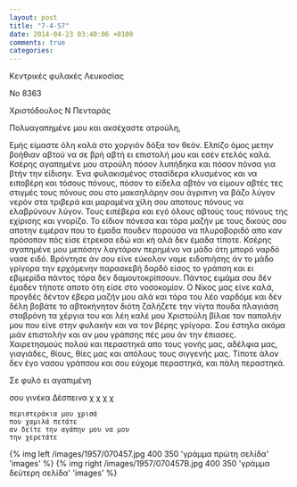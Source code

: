 ```yaml
---
layout: post
title: "7-4-57"
date: 2014-04-23 03:40:06 +0100
comments: true
categories:
---
```


Κεντρικές φυλακές Λευκοσίας

No 8363

Χριστόδουλος Ν Πενταράς

Πολυαγαπημένε μου και ακσέχαστε ατρούλη,

Εμής είμαστε όλη καλά στο χοργιόν δόξα τον θεόν. Ελπίζο όμος μετην βοήθιαν αβτού να σε βρή αβτή ει επιστολή μου και εσέν ετελός καλά. Κσέρης αγαπημένε μου ατρούλη πόσον λυπήδηκα και πόσον πόνσα για βτήν την είδισην. Ένα φυλακισμένος στασίδερα κλυσμένος και να ειποβέρη και τόσους πόνους, πόσον το είδελα αβτόν να είμουν αβτές τες στιγμές τους πόνους σου στο μακσηλάρην σου άγριπνη να βάζο λύγον νερόν στα τριβερά και μαραμένα χίλη σου αποτους πόνους να ελαβρύνουν λύγον. Τους ειπέβερα και εγό όλους αβτούς τους πόνους της εχίρισης και γνορίζο. Το είδιον πόνεσα και τόρα μαζήν με τους δικούς σου αποτην ειμέραν που το έμαδα πουδεν πορούσα να πλυροβοριδό απο καν πρόσοπον πός είσε έτρεκσα εδώ και κή αλά δεν έμαδα τίποτε. Κσέρης αγαπημένε μου μεπόσην λαγτάραν περημένο να μάδο ότη μπορό ναρδό νασε ειδό. Βρόντησε άν σου είνε εύκολον ναμε ειδοπιήσης άν το μάδο γρίγορα την ερχόμενην παρασκεβή δαρδό είσος το γράπση και ει εβιμερίδα πάντος τόρα δεν δαμουτοκρίπσουν.
Πάντος ειμάμα σου δέν έμαδεν τήποτε αποτο ότη είσε στο νοσοκομίον. Ο Νίκος μας είνε καλά, προγδές δέντον έβερα μαζήν μου αλά και τόρα του λέο ναρδόμε και δέν δέλη βοβάτε το αβτοκήνητον διότη ζαλήζετε την νίγτα πουδα πλαγιάση σταβρόνη τα χέργια του και λέη καλέ μου Χριστούλη βίλαε τον παπαλήν μου που είνε στην φυλακήν και να τον βέρης γρίγορα. Σου έστηλα ακόμα μιάν επιστολήν και αν μου γράπσης πές μου άν την έπιασες. Χαιρετησμούς πολού και περαστηκά απο τους γονής μας, αδέλφια μας, γιαγιάδες, θίους, θίες μας και απόλους τους σιγγενής μας. Τίποτε άλον δεν έγο νασου γράπσου και σου εύχομε περαστηκά, και πάλη περαστηκά.

Σε φυλό ει αγαπιμένη

σου γινέκα Δέσπεινα χ χ χ χ

    περιστεράκια μου χρισά
    που χαμιλά πετάτε
    αν δείτε την αγάπην μου να μου
    την χερετάτε

{% img left /images/1957/070457.jpg 400 350 'γράμμα πρώτη σελίδα' 'images' %}
{% img right /images/1957/070457B.jpg 400 350 'γράμμα δεύτερη σελίδα' 'images' %}
